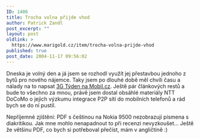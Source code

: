 ```yaml
---
ID: 1406
title: Trocha volna přijde vhod
author: Patrick Zandl
post_excerpt: ""
layout: post
oldlink: >
  https://www.marigold.cz/item/trocha-volna-prijde-vhod
published: true
post_date: 2004-11-17 09:56:02
---
```

<p>
Dneska je volný den a já jsem se rozhodl využít jej přestavbou jednoho z bytů pro nového nájemce. Taky jsem po dlouhé době měl chvíli času a nálady na to napsat <a href="http://mobil.idnes.cz/fixni_spojeni/sluzby_operatoru/zpravy-sluzby_operatoru/tyden3g041117.html">3G Týden na Mobil.cz</a>. Ještě pár článkových restů a bude to všechno za mnou, právě jsem dostal obsáhlé materiály NTT DoCoMo o jejich výzkumu integrace P2P sítí do mobilních telefonů a rád bych se do ní pustil. </p>

<p>
Nepříjemné zjištění: PDF s češtinou na Nokia 9500 nezobrazují písmena s diakritikou. Jak mne mohlo nenapadnout to při recenzi nevyzkoušet&#8230; Ještě že většinu PDF, co bych si potřeboval přečíst, mám v angličtině :)
</p>
